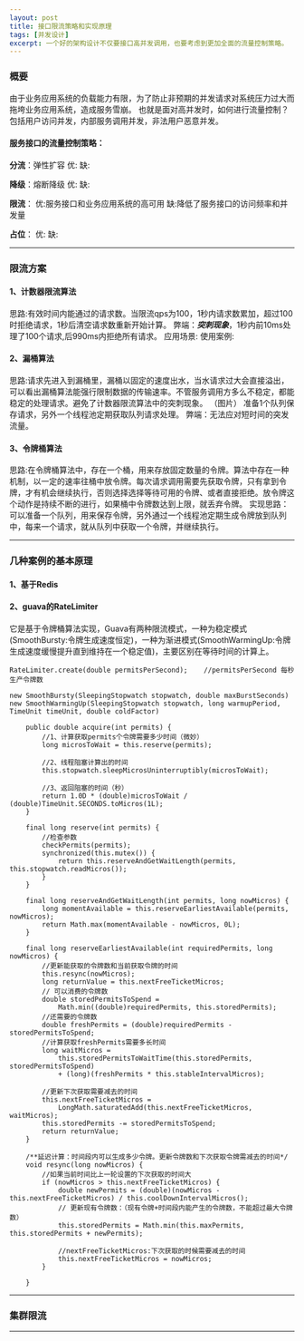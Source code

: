 ```yaml
---
layout: post
title: 接口限流策略和实现原理
tags: [并发设计]
excerpt: 一个好的架构设计不仅要接口高并发调用，也要考虑到更加全面的流量控制策略。
---
```


### 概要
由于业务应用系统的负载能力有限，为了防止非预期的并发请求对系统压力过大而拖垮业务应用系统，造成服务雪崩。
也就是面对高并发时，如何进行流量控制？
包括用户访问并发，内部服务调用并发，非法用户恶意并发。
#### 服务接口的流量控制策略：
**分流**：弹性扩容
    优:
    缺: 

**降级**：熔断降级
    优:
    缺:

**限流**：
    优:服务接口和业务应用系统的高可用
    缺:降低了服务接口的访问频率和并发量

**占位**：
    优:
    缺:
    
---
### 限流方案
#### 1、计数器限流算法
思路:有效时间内能通过的请求数。当限流qps为100，1秒内请求数累加，超过100时拒绝请求，1秒后清空请求数重新开始计算。
弊端：***突刺现象***，1秒内前10ms处理了100个请求,后990ms内拒绝所有请求。
应用场景:
使用案例:
#### 2、漏桶算法
思路:请求先进入到漏桶里，漏桶以固定的速度出水，当水请求过大会直接溢出，可以看出漏桶算法能强行限制数据的传输速率。不管服务调用方多么不稳定，都能稳定的处理请求。避免了计数器限流算法中的突刺现象。
（图片）
准备1个队列保存请求，另外一个线程池定期获取队列请求处理。
弊端：无法应对短时间的突发流量。
#### 3、令牌桶算法
思路:在令牌桶算法中，存在一个桶，用来存放固定数量的令牌。算法中存在一种机制，以一定的速率往桶中放令牌。每次请求调用需要先获取令牌，只有拿到令牌，才有机会继续执行，否则选择选择等待可用的令牌、或者直接拒绝。放令牌这个动作是持续不断的进行，如果桶中令牌数达到上限，就丢弃令牌。
实现思路：可以准备一个队列，用来保存令牌，另外通过一个线程池定期生成令牌放到队列中，每来一个请求，就从队列中获取一个令牌，并继续执行。

---
### 几种案例的基本原理
#### 1、基于Redis

#### 2、guava的RateLimiter
它是基于令牌桶算法实现，Guava有两种限流模式，一种为稳定模式(SmoothBursty:令牌生成速度恒定)，一种为渐进模式(SmoothWarmingUp:令牌生成速度缓慢提升直到维持在一个稳定值)，主要区别在等待时间的计算上。
```
RateLimiter.create(double permitsPerSecond);    //permitsPerSecond 每秒生产令牌数

new SmoothBursty(SleepingStopwatch stopwatch, double maxBurstSeconds) 
new SmoothWarmingUp(SleepingStopwatch stopwatch, long warmupPeriod, TimeUnit timeUnit, double coldFactor)

    public double acquire(int permits) {
        //1、计算获取permits个令牌需要多少时间（微妙）
        long microsToWait = this.reserve(permits);  
        
        //2、线程阻塞计算出的时间
        this.stopwatch.sleepMicrosUninterruptibly(microsToWait);    
        
        //3、返回阻塞的时间（秒）
        return 1.0D * (double)microsToWait / (double)TimeUnit.SECONDS.toMicros(1L);
    }
    
    final long reserve(int permits) {
        //检查参数
        checkPermits(permits);
        synchronized(this.mutex()) {
            return this.reserveAndGetWaitLength(permits, this.stopwatch.readMicros());
        }
    }
    
    final long reserveAndGetWaitLength(int permits, long nowMicros) {
        long momentAvailable = this.reserveEarliestAvailable(permits, nowMicros);
        return Math.max(momentAvailable - nowMicros, 0L);
    }
    
    final long reserveEarliestAvailable(int requiredPermits, long nowMicros) {
        //更新能获取的令牌数和当前获取令牌的时间
        this.resync(nowMicros);
        long returnValue = this.nextFreeTicketMicros;
        // 可以消费的令牌数
        double storedPermitsToSpend = 
            Math.min((double)requiredPermits, this.storedPermits);
        //还需要的令牌数
        double freshPermits = (double)requiredPermits - storedPermitsToSpend;
        //计算获取freshPermits需要多长时间
        long waitMicros = 
            this.storedPermitsToWaitTime(this.storedPermits, storedPermitsToSpend) 
            + (long)(freshPermits * this.stableIntervalMicros);
        
        //更新下次获取需要减去的时间
        this.nextFreeTicketMicros = 
            LongMath.saturatedAdd(this.nextFreeTicketMicros, waitMicros);
        this.storedPermits -= storedPermitsToSpend;
        return returnValue;
    }
    
    /**延迟计算：时间段内可以生成多少令牌。更新令牌数和下次获取令牌需减去的时间*/
    void resync(long nowMicros) {
        //如果当前时间比上一轮设置的下次获取的时间大
        if (nowMicros > this.nextFreeTicketMicros) {
            double newPermits = (double)(nowMicros - this.nextFreeTicketMicros) / this.coolDownIntervalMicros();
            // 更新现有令牌数：（现有令牌+时间段内能产生的令牌数，不能超过最大令牌数）
            this.storedPermits = Math.min(this.maxPermits, this.storedPermits + newPermits);
            
            //nextFreeTicketMicros:下次获取的时候需要减去的时间
            this.nextFreeTicketMicros = nowMicros;
        }

    }
```

---
### 集群限流

---

